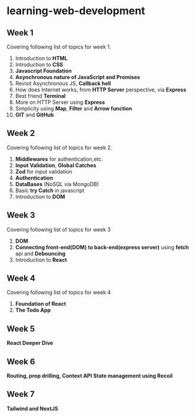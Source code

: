 # learning-web-development

## Week 1
Covering following list of topics for week 1.
1. Introduction to **HTML**
2. Introduction to **CSS**
3. **Javascript Foundation**
4. **Asynchronous nature of JavaScript and Promises**
5. Revisit Asynchronous JS, **Callback hell**
6. How does Internet works, from **HTTP Server** perspective, via **Express**
7. Best friend **Terminal**
8. More on HTTP Server using **Express**
9. Simplicity using **Map**, **Filter** and **Arrow function**
10. **GIT** and **GitHub**

## Week 2
Covering following list of topics for week 2.
1. **Middlewares** for authentication,etc.
2. **Input Validation**, **Global Catches**
3. **Zod** for input validation
4. **Authentication**
5. **DataBases** (NoSQL via MongoDB)
6. Basic **try Catch** in javascript
6. Introduction to **DOM**

## Week 3
Covering following list of topics for week 3
1. **DOM**
2. **Connecting front-end(DOM) to back-end(express server)** using **fetch** api and **Debouncing**
3. Introduction to **React**

## Week 4
Covering following list of topics for week 4
1. **Foundation of React**
2. **The Todo App**

## Week 5
**React Deeper Dive**

## Week 6
**Routing, prop drilling, Context API**
**State management using Recoil**

## Week 7
**Tailwind and NextJS**
